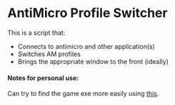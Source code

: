 # AntiMicro Profile Switcher

This is a script that: 
* Connects to antimicro and other application(s) 
* Switches AM profiles 
* Brings the appropriate window to the front (ideally)




#### Notes for personal use:


Can try to find the game exe more easily using [this](https://docs.python.org/release/2.4/dist/module-distutils.spawn.html).
